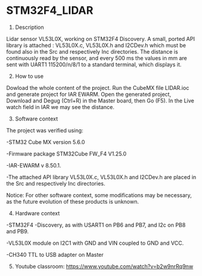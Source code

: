# STM32F4_LIDAR
 
1. Description

Lidar sensor VL53L0X, working on STM32F4 Discovery. A small, ported API library is attached : VL53L0X.c, VL53L0X.h and I2CDev.h which must be found also in the Src and respectively Inc directories.
The distance is continuously read by the sensor, and every 500 ms the values in mm are sent with UART1 115200/n/8/1 to a standard terminal, which displays it. 

2. How to use

Dowload the whole content of the project.
Run the CubeMX file LIDAR.ioc and generate project for IAR EWARM. Open the generated project, Download and Degug (Ctrl+R) in the Master board, then Go (F5).
In the Live watch field in IAR we may see the distance. 

3. Software context

The project was verified using:

-STM32 Cube MX version 5.6.0

-Firmware package STM32Cube FW_F4 V1.25.0

-IAR-EWARM v 8.50.1.

-The attached API library VL53L0X.c, VL53L0X.h and I2CDev.h are placed in the Src and respectively Inc directories.

Notice: For other software context, some modifications may be necessary, as the future evolution of these products is unknown.

4. Hardware context

-STM32F4 -Discovery, as with USART1 on PB6 and PB7, and I2c on PB8 and PB9.

-VL53L0X module on I2C1 with GND and VIN coupled to GND and VCC.

-CH340  TTL to USB adapter on Master

5. Youtube classroom: https://www.youtube.com/watch?v=b2w9nrRq9nw
